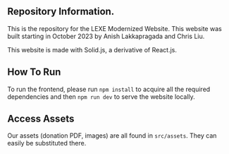 ## Repository Information. 

This is the repository for the LEXE Modernized Website. This website was built starting in October 2023 by Anish Lakkapragada and Chris Liu. 

This website is made with Solid.js, a derivative of React.js. 


## How To Run 

To run the frontend, please run `npm install` to acquire all the required dependencies and then `npm run dev` to serve the website locally. 

## Access Assets

Our assets (donation PDF, images) are all found in `src/assets`. They can easily be substituted there. 
